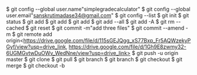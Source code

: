 $ git config --global user.name"simplegradecalculator"
$ git config --global user.email"sanskrutimadase34@gmail.com"
$ git config --list
$ git init
$ git status
$ git add<simplegradecalculator>
$ git add<simplegradecalculator><screenshot>
$ git add
$ git add --all
$ git add -A
$ git rm --cached<simplegradecalculator>
$ git reset<simplegradecalculator>
$ git commit -m"add three files"
$ git commit --amend -m <enter your message>
$ git remote add origin<https://drive.google.com/file/d/115sGEJQgg_xS77Bxp_Fr5AQWzekyPGyf/view?usp=drive_link, https://drive.google.com/file/d/1Gh9E8zwmy32-6UGMGvtwDuOWv_WedNne/view?usp=drive_link>
$ git push -u origin master
$ git clone<clone>
$ git pull
$ git branch
$ git branch<branch name>
$ git checkout<branch name>
$ git merge<branch name>
$ git checkout -b<branch name>
